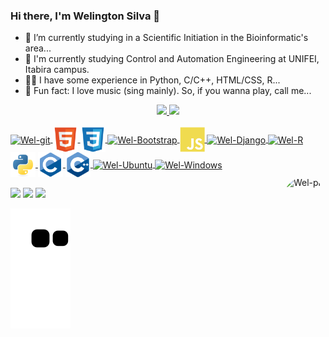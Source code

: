 ### Hi there, I'm Welington Silva 👋


- 🔭 I’m currently studying in a Scientific Initiation in the Bioinformatic's area...
- 🤖 I'm currently studying Control and Automation Engineering at UNIFEI, Itabira campus.
- 🧑‍💻 I have some experience in Python, C/C++, HTML/CSS, R...
- 🎤 Fun fact: I love music (sing mainly). So, if you wanna play, call me...

<div align="center">
  <a href="https://github.com/WelingtonSilvaDev">
  <img height="180em" src="https://github-readme-stats.vercel.app/api?username=WelingtonSilvaDev&show_icons=true&theme=highcontrast&include_all_commits=true&count_private=true"/>
  <img height="180em" src="https://github-readme-stats.vercel.app/api/top-langs/?username=WelingtonSilvaDev&layout=compact&langs_count=7&theme=highcontrast"/>
</div>
 <link rel="stylesheet" href="https://cdn.jsdelivr.net/gh/devicons/devicon@v2.15.1/devicon.min.css">
          
<div style="display: inline_block"><br>
  
  <img align="center" alt="Wel-git" height="40" width="40" src="https://cdn.jsdelivr.net/gh/devicons/devicon/icons/git/git-original.svg" />

  <img align="center" alt="Wel-HTML" height="40" width="40" src="https://raw.githubusercontent.com/devicons/devicon/master/icons/html5/html5-original.svg">
  
  <img align="center" alt="Wel-CSS" height="40" width="40" src="https://raw.githubusercontent.com/devicons/devicon/master/icons/css3/css3-original.svg">
  
  <img align="center" alt="Wel-Bootstrap" height="40" width="40" src="https://cdn.jsdelivr.net/gh/devicons/devicon/icons/bootstrap/bootstrap-original-wordmark.svg"> 
  
  <img align="center" alt="Wel-Js" height="40" width="40" src="https://raw.githubusercontent.com/devicons/devicon/master/icons/javascript/javascript-plain.svg">
           
  <img align="center" alt="Wel-Django" height="40" width="40" src="https://cdn.jsdelivr.net/gh/devicons/devicon/icons/django/django-plain.svg">
   
  <img align="center" alt="Wel-R" height="40" width="40" src="https://cdn.jsdelivr.net/gh/devicons/devicon/icons/r/r-original.svg">

          
  <img align="center" alt="Wel-Python" height="40" width="40" src="https://raw.githubusercontent.com/devicons/devicon/master/icons/python/python-original.svg">
  
   <img align="center" alt="Wel-C" height="40" width="40" src="https://raw.githubusercontent.com/devicons/devicon/master/icons/c/c-original.svg">
  
   <img align="center" alt="Wel-C++" height="40" width="40" src="https://raw.githubusercontent.com/devicons/devicon/master/icons/cplusplus/cplusplus-original.svg"> 
   <img align="center" alt="Wel-Ubuntu" height="40" width="40" src="https://cdn.jsdelivr.net/gh/devicons/devicon/icons/ubuntu/ubuntu-plain-wordmark.svg"> 
    <img align="center" alt="Wel-Windows" height="40" width="40" src="https://cdn.discordapp.com/attachments/414948852412710912/1027736531726762014/win.png"> 

          
          

</div>
  <div>
  <img align="right" alt="Wel-pic" height="300" style="border-radius:80px;" src="https://media.discordapp.net/attachments/855992963788046349/1025781435866546246/Screenshot_from_2022-10-01_11-40-24.png?width=421&height=468">
  </div>
</div>

 <br>

<div>
  <a href="https://www.youtube.com/c/WelingtonSilvaMusica" target="_blank"><img src="https://img.shields.io/badge/YouTube-FF0000?style=for-the-badge&logo=youtube&logoColor=white" target="_blank"></a>
  <a href = "mailto:welington.kaaminsk2002@unifei.edu.br"><img src="https://img.shields.io/badge/-Gmail-%23333?style=for-the-badge&logo=gmail&logoColor=white" target="_blank"></a>
  <a href="https://www.linkedin.com/in/welington-gonçalves-silva/" target="_blank"><img src="https://img.shields.io/badge/-LinkedIn-%230077B5?style=for-the-badge&logo=linkedin&logoColor=white" target="_blank"></a> 
  
  ![Snake animation](https://github.com/WelingtonSilvaDev/WelingtonSilvaDev/blob/output/github-contribution-grid-snake.svg)
 
</div> 
